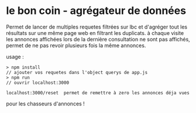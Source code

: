 ﻿# le bon coin - agrégateur de données
 
 Permet de lancer de multiples requetes filtrées sur lbc et d'agréger tout les résultats sur une même page web en filtrant les duplicats.
à chaque visite les annonces affichées lors de la dernière consultation ne sont pas affichés, permet de ne pas revoir plusieurs fois la même annonces. 
 
usage : 
``` 
> npm install
// ajouter vos requetes dans l'object querys de app.js
> npm run 
// ouvrir localhost:3000 

localhost:3000/reset  permet de remettre à zero les annonces déja vues
```

pour les chasseurs d'annonces !
 
 
 
